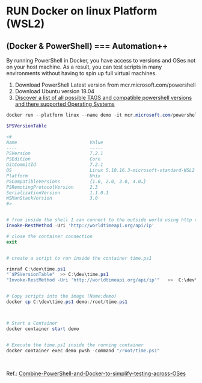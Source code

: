 # RUN Docker on linux Platform (WSL2)



##  (Docker & PowerShell) === Automation++ 

By running PowerShell in Docker, you have access to versions and OSes not on your host machine. 
As a result, you can test scripts in many environments without having to spin up full virtual machines.

1. Download PowerShell Latest version from mcr.microsoft.com/powershell   
2. Download Ubuntu version 18.04 
3. [Discover a list of all possible TAGS and compatible powershell versions and there supported Operating Systems](https://mcr.microsoft.com/v2/powershell/tags/list)



```powershell
docker run --platform linux --name demo -it mcr.microsoft.com/powershell:ubuntu-18.04

$PSVersionTable

<# 
Name                           Value
----                           -----
PSVersion                      7.2.1
PSEdition                      Core
GitCommitId                    7.2.1
OS                             Linux 5.10.16.3-microsoft-standard-WSL2 #1 SMP Fri Apr 2 22:2…
Platform                       Unix
PSCompatibleVersions           {1.0, 2.0, 3.0, 4.0…}
PSRemotingProtocolVersion      2.3
SerializationVersion           1.1.0.1
WSManStackVersion              3.0
#>


# from inside the shell I can connect to the outside world using http request and response  
Invoke-RestMethod -Uri 'http://worldtimeapi.org/api/ip'

# close the container connection 
exit


# create a script to run inside the container time.ps1 

rimraf C:\dev\time.ps1
"`$PSVersionTable"  >> C:\dev\time.ps1
"Invoke-RestMethod -Uri 'http://worldtimeapi.org/api/ip'"   >>  C:\dev\time.ps1


# Copy scripts into the image (Name:demo)
docker cp C:\dev\time.ps1 demo:/root/time.ps1



# Start a Container
docker container start demo


# Execute the time.ps1 inside the running container 
docker container exec demo pwsh -command "/root/time.ps1"
```







<br>

Ref.: [Combine-PowerShell-and-Docker-to-simplify-testing-across-OSes](https://www.techtarget.com/searchitoperations/tutorial/Combine-PowerShell-and-Docker-to-simplify-testing-across-OSes)



